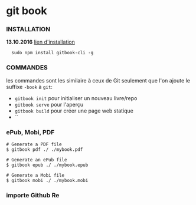 # git book

###  INSTALLATION
**13.10.2016**
[lien d'installation](https://github.com/GitbookIO/gitbook/blob/master/docs/setup.md 'source')
```shell
  sudo npm install gitbook-cli -g
```

### COMMANDES
les commandes sont les similaire à ceux de Git seulement que l'on ajoute le suffixe `-book` à `git`:
  * `gitbook init` pour initialiser un nouveau livre/repo
  * `gitbook serve` pour l'aperçu
  * `gitbook build` pour créer une page web statique
  * ``

### ePub, Mobi, PDF
```shell
# Generate a PDF file
$ gitbook pdf ./ ./mybook.pdf

# Generate an ePub file
$ gitbook epub ./ ./mybook.epub

# Generate a Mobi file
$ gitbook mobi ./ ./mybook.mobi
```

### importe Github Re

